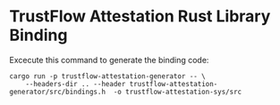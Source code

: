 # TrustFlow Attestation Rust Library Binding


Excecute this command to generate the binding code:
```
cargo run -p trustflow-attestation-generator -- \
    --headers-dir .. --header trustflow-attestation-generator/src/bindings.h  -o trustflow-attestation-sys/src
```